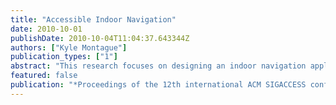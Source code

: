 ```yaml
---
title: "Accessible Indoor Navigation"
date: 2010-10-01
publishDate: 2010-10-04T11:04:37.643344Z
authors: ["Kyle Montague"]
publication_types: ["1"]
abstract: "This research focuses on designing an indoor navigation application for disabled users. Outdoor navigation systems make use of GPS satellites to locate users; this same technique, however, is not reliable enough for indoor way-finding. Indoor Positioning Systems (IPS) exist but rely on complex and expensive networks. Described here is a new approach towards such indoor navigation, reporting on research related to the interactions and user experiences involved in locating a user within a building. Interactions are customized to suit the needs of individual users when way-finding helping to ensure that the tool is both usable and accessible by users of varying abilities."
featured: false
publication: "*Proceedings of the 12th international ACM SIGACCESS conference on Computers and accessibility*"
---
```


